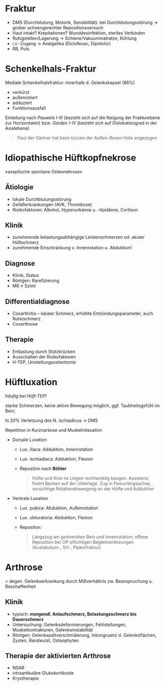 # Fraktur

- DMS (Durchblutung, Motorik, Sensibilität): bei Durchblutungsstörung → grober achsengerechterRepositionsversuch- Haut intakt? Krepitationen? Wunddesinfektion, steriles Verbinden- Ruhigstellen/Lagerung → Schiene/Vakuummatratze, Kühlung- i.v.-Zugang → Analgetika (Diclofenac, Dipidolor)- RR, Puls


# Schenkelhals-Fraktur

Mediale Schenkelhalsfraktur: innerhalb d. Gelenkskapsel (86%)

- verkürzt
- außenrotiert
- adduziert
- Funktionsausfall

Einteilung nach *Pauwels I-III* (bezieht sich auf die Neigung der Frakturebene zur Horizontalen) bzw. *Garden I-IV* (bezieht sich auf Dislokationgrad in der Axialebene)

> Paul der Gärtner hat beim kürzen der Außen-Rosen Hüte angezogen.

# Idiopathische Hüftkopfnekrose

»aseptische spontane Osteonekrose«

## Ätiologie- lokale Durchblutungsstörung- Gefäßerkrankungen (AVK, Thrombose)- Risikofaktoren: Alkohol, Hyperurikämie u. –lipidämie, Cortison## Klinik- zunehmende belastungsabhängige Leistenschmerzen od. akuter Hüftschmerz- zunehmende Einschränkung v. Innenrotation u. Abduktion!## Diagnose- Klinik, Status- Röntgen: Rarefizierung- MR ± Szinti## Differentialdiagnose- Coxarthritis – lokaler Schmerz, erhöhte Entzündungsparameter, auch Ruheschmerz- Coxarthrose## Therapie- Entlastung durch Stützkrücken- Ausschalten der Risikofaktoren- H-TEP, Umstellungsosteotomie
# Hüftluxation

*häufig bei Hüft-TEP!*

starke Schmerzen, keine aktive Bewegung möglich, ggf. Taubheitsgefühl im Bein;
In 20% Verletzung des N. ischiadicus → DMSRepetition in Kurznarkose und Muskelrelaxation- Dorsale Luxation
	- Lux. iliaca: Adduktion, Innenrotation	- Lux. ischiadiaca: Adduktion, Flexion
	- Repostion nach **Böhler**
	
		> Hüfte und Knie im Liegen rechtwinklig beugen.
		Assistenz fixiert Becken auf der Unterlage. Zug in Femurlängsachse,
		vorsichtige Rotationsbewegung an der Hüfte und Adduktion
		- Ventrale Luxation
	- Lux. pubica: Abduktion, Außenrotation	- Lux. obturatoria: Abduktion, Flexion	- Repostion:
		> Längszug am gestreckten Bein und Innenrotation; offene Reposition bei OP-pflichtigen Begleitverletzungen (Acetabulum-, SH-, Pipkinfraktur)
		

# Arthrose
= degen. Gelenkserkrankung durch Mißverhältnis zw. Beanspruchung u. Beschaffenheit
## Klinik
- typisch: **morgendl. Anlaufschmerz, Belastungsschmerz bis Dauerschmerz**- Untersuchung: Gelenksdeformierungen, Fehlstellungen, Muskelkontrakturen, Gelenksinstabilität- Röntgen: Gelenkspaltverschmälerung, Inkongruenz d. Gelenksflächen, Zysten, Randwulst,Osteophyten## Therapie der aktivierten Arthrose- NSAR- intraartikuläre Glukokortikoide- Kryotherapie